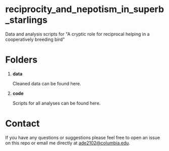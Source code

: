 # reciprocity_and_nepotism_in_superb_starlings

Data and analysis scripts for "A cryptic role for reciprocal helping in a cooperatively breeding bird"

# Folders
1. **data**

   Cleaned data can be found here.

2. **code**

   Scripts for all analyses can be found here.

# Contact
If you have any questions or suggestions please feel free to open an issue on this repo or email me directly at ade2102@columbia.edu.
